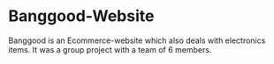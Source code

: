 # Banggood-Website
Banggood is an Ecommerce-website which also deals with electronics items. It was a group project with a team of 6 members. 
